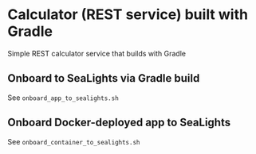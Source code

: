 # Calculator (REST service) built with Gradle
Simple REST calculator service that builds with Gradle

## Onboard to SeaLights via Gradle build
See `onboard_app_to_sealights.sh`

## Onboard Docker-deployed app to SeaLights
See `onboard_container_to_sealights.sh`
